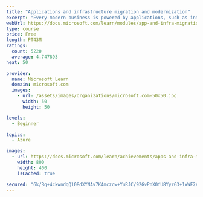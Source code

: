 ```yaml
---
title: "Applications and infrastructure migration and modernization"
excerpt: "Every modern business is powered by applications, such as internal procurement applications, Customer Relationship Management (CRM) systems, retail websites, and third-party products. As your business prepares for digital transformation, it’s important to begin modernizing and migrating your applications and infrastructure to the cloud. Azure is a key component of that process. You can choose to migrate, modernize, or build cloud native solutions depending on your business goals and how you assess your application portfolio. This is a strategic decision. You’ll be able to choose the path that’s right for your organization."
webUrl: https://docs.microsoft.com/learn/modules/app-and-infra-migration-and-modernization/
type: course
price: Free
length: PT43M
ratings:
  count: 5220
  average: 4.747893
heat: 50

provider:
  name: Microsoft Learn
  domain: microsoft.com
  images:
    - url: /assets/images/organizations/microsoft.com-50x50.jpg
      width: 50
      height: 50

levels:
  - Beginner

topics:
  - Azure

images:
  - url: https://docs.microsoft.com/learn/achievements/apps-and-infra-migration-modernization-social.png
    width: 800
    height: 400
    isCached: true

secured: "6k/Bq+4ckwndqQ108dXYNAv7K4mczcw+YuRJC/92GvPnX0fU8YyrG3+1xWF2A0bvJBsOqkMJRr7J50uaVmQca3EiJqCzQcBZObE9/LAatChbNQw8sw9x6NTMPbqdXE5gTzzTu3Z+dhcMozZo44Bxp3gNiOkQgVBV/mD0K1gMrKrpNKCjBTuPXvXFXJr0KTkbw9vjXUjNIUNLTE3XchtpbCINFRUAwRiYc2HCji2wPmDsX0NmtxgR2JdeiNg6831ZBTk6MKaeMB/TsrZrwYqL3fpKCpgIymw5Jlir0EKgNaqvCzg7ZsYr3nSR0H6pDiMmDlEXbm6Nv+36kJK6yHPwFBpo2EIJudCjQHC1QJdyTasus1jf2Wyx7GxGcIpMeXCdb5utOfORMn8ItO/OhMZga/NucMvH50I7dksp5zMYNUE=;HWPlnso2+ge5w8t2hwbaFA=="
---
```


